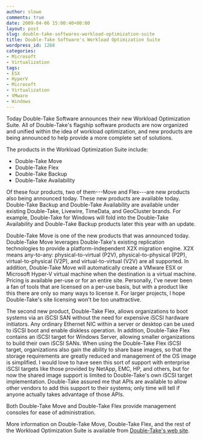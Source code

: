 ```yaml
---
author: slowe
comments: true
date: 2009-04-06 15:00:40+00:00
layout: post
slug: double-take-softwares-workload-optimization-suite
title: Double-Take Software's Workload Optimization Suite
wordpress_id: 1268
categories:
- Microsoft
- Virtualization
tags:
- ESX
- HyperV
- Microsoft
- Virtualization
- VMware
- Windows
---
```


Today Double-Take Software announces their new Workload Optimization Suite. All of Double-Take's flagship software products are now organized and unified within the idea of workload optimization, and new products are being announced to help provide a more complete set of solutions.

The products in the Workload Optimization Suite include:

* Double-Take Move
* Double-Take Flex
* Double-Take Backup
* Double-Take Availability

Of these four products, two of them---Move and Flex---are new products also being announced today. These new products are available today. Double-Take Backup and Double-Take Availability are available under existing Double-Take, Livewire, TimeData, and GeoCluster brands. For example, Double-Take for Windows will fold into the Double-Take Availability and Double-Take Backup products later this year with an update.

Double-Take Move is one of the new products that was announced today. Double-Take Move leverages Double-Take's existing replication technologies to provide a platform-independent X2X migration engine. X2X means any-to-any: physical-to-virtual (P2V), physical-to-physical (P2P), virtual-to-physical (V2P), and virtual-to-virtual (V2V) are all supported. In addition, Double-Take Move will automatically create a VMware ESX or Microsoft Hyper-V virtual machine when the destination is a virtual machine. Pricing is available per-use or for an entire site. Personally, I've never been a fan of tools that are licensed on a per-use basis, but with a product like this there are only so many ways to license it. For larger projects, I hope Double-Take's site licensing won't be too unattractive.

The second new product, Double-Take Flex, allows organizations to boot systems via an iSCSI SAN without the need for expensive iSCSI hardware initiators. Any ordinary Ethernet NIC within a server or desktop can be used to iSCSI boot and enable diskless operation. In addition, Double-Take Flex contains an iSCSI target for Windows Server, allowing smaller organizations to build their own iSCSI SANs. When using the Double-Take Flex iSCSI target, organizations also gain the ability to share base images, so that the storage requirements are greatly reduced and management of the OS image is simplified. I would love to have seen this sort of support with enterprise iSCSI targets like those provided by NetApp, EMC, HP, and others, but for now the shared image support is limited to Double-Take's own iSCSI target implementation. Double-Take assured me that APIs are available to allow other vendors to add this support to their systems; only time will tell if anyone actually takes advantage of those APIs.

Both Double-Take Move and Double-Take Flex provide management consoles for ease of administration.

More information on Double-Take Move, Double-Take Flex, and the rest of the Workload Optimization Suite is available from [Double-Take's web site](http://www.doubletake.com/).
